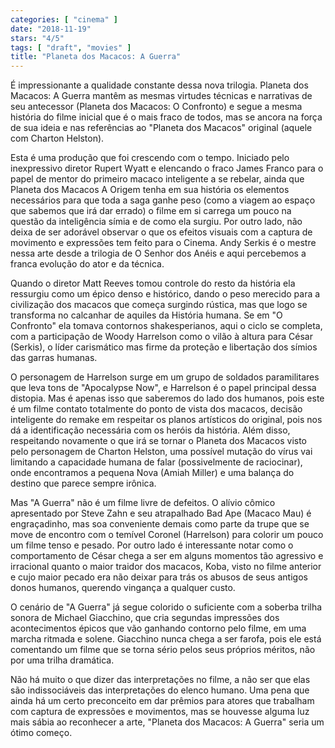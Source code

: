 ```yaml
---
categories: [ "cinema" ]
date: "2018-11-19"
stars: "4/5"
tags: [ "draft", "movies" ]
title: "Planeta dos Macacos: A Guerra"
---
```

É impressionante a qualidade constante dessa nova trilogia. Planeta
dos Macacos: A Guerra mantêm as mesmas virtudes técnicas e narrativas
de seu antecessor (Planeta dos Macacos: O Confronto) e segue a mesma
história do filme inicial que é o mais fraco de todos, mas se ancora na
força de sua ideia e nas referências ao "Planeta dos Macacos" original
(aquele com Charton Helston).

Esta é uma produção que foi crescendo com o tempo. Iniciado pelo
inexpressivo diretor Rupert Wyatt e elencando o fraco James Franco para
o papel de mentor do primeiro macaco inteligente a se rebelar, ainda
que Planeta dos Macacos A Origem tenha em sua história os elementos
necessários para que toda a saga ganhe peso (como a viagem ao espaço
que sabemos que irá dar errado) o filme em si carrega um pouco na
questão da inteligência símia e de como ela surgiu. Por outro lado,
não deixa de ser adorável observar o que os efeitos visuais com a
captura de movimento e expressões tem feito para o Cinema. Andy Serkis
é o mestre nessa arte desde a trilogia de O Senhor dos Anéis e aqui
percebemos a franca evolução do ator e da técnica.

Quando o diretor Matt Reeves tomou controle do resto da história ela
ressurgiu como um épico denso e histórico, dando o peso merecido
para a civilização dos macacos que começa surgindo rústica, mas
que logo se transforma no calcanhar de aquiles da História humana. Se
em "O Confronto" ela tomava contornos shakesperianos, aqui o ciclo se
completa, com a participação de Woody Harrelson como o vilão à altura
para César (Serkis), o líder carismático mas firme da proteção e
libertação dos símios das garras humanas.

O personagem de Harrelson surge em um grupo de soldados paramilitares
que leva tons de "Apocalypse Now", e Harrelson é o papel principal
dessa distopia. Mas é apenas isso que saberemos do lado dos humanos,
pois este é um filme contato totalmente do ponto de vista dos macacos,
decisão inteligente do remake em respeitar os planos artísticos do
original, pois nos dá a identificação necessária com os heróis
da história. Além disso, respeitando novamente o que irá se tornar
o Planeta dos Macacos visto pelo personagem de Charton Helston, uma
possível mutação do vírus vai limitando a capacidade humana de falar
(possivelmente de raciocinar), onde encontramos a pequena Nova (Amiah
Miller) e uma balança do destino que parece sempre irônica.

Mas "A Guerra" não é um filme livre de defeitos. O alívio cômico
apresentado por Steve Zahn e seu atrapalhado Bad Ape (Macaco Mau)
é engraçadinho, mas soa conveniente demais como parte da trupe que
se move de encontro com o temível Coronel (Harrelson) para colorir um
pouco um filme tenso e pesado. Por outro lado é interessante notar como
o comportamento de César chega a ser em alguns momentos tão agressivo
e irracional quanto o maior traidor dos macacos, Koba, visto no filme
anterior e cujo maior pecado era não deixar para trás os abusos de
seus antigos donos humanos, querendo vingança a qualquer custo.

O cenário de "A Guerra" já segue colorido o suficiente com a soberba
trilha sonora de Michael Giacchino, que cria segundas impressões dos
acontecimentos épicos que vão ganhando contorno pelo filme, em uma
marcha ritmada e solene. Giacchino nunca chega a ser farofa, pois ele
está comentando um filme que se torna sério pelos seus próprios
méritos, não por uma trilha dramática.

Não há muito o que dizer das interpretações no filme, a não ser
que elas são indissociáveis das interpretações do elenco humano. Uma
pena que ainda há um certo preconceito em dar prêmios para atores que
trabalham com captura de expressões e movimentos, mas se houvesse alguma
luz mais sábia ao reconhecer a arte, "Planeta dos Macacos: A Guerra"
seria um ótimo começo.
